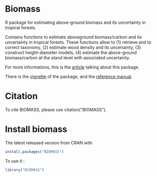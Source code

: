 # Biomass

R package for estimating above-ground biomass and its uncertainty in tropical forests. 

Contains functions to estimate aboveground biomass/carbon and its uncertainty in tropical forests. 
These functions allow to (1) retrieve and to correct taxonomy, (2) estimate wood density and its uncertainty, (3) construct height-diameter models, (4) estimate the above-ground biomass/carbon at the stand level with associated uncertainty. 



For more informations, this is the [article](https://besjournals.onlinelibrary.wiley.com/doi/pdf/10.1111/2041-210X.12753) talking about this package.

There is the [vignette](https://cran.r-project.org/web/packages/BIOMASS/vignettes/VignetteBiomass.html) of the package, and the [reference manual](https://cran.r-project.org/web/packages/BIOMASS/BIOMASS.pdf).


# Citation

To cite BIOMASS, please use citation("BIOMASS").


# Install biomass

The latest released version from CRAN with

```r
install.packages("BIOMASS")
```

To use it :
```r
library("BIOMASS")
```